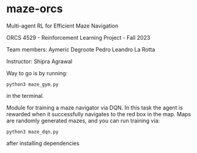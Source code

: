 # maze-orcs

Multi-agent RL for Efficient Maze Navigation


ORCS 4529 - Reinforcement Learning
Project - Fall 2023

Team members:
Aymeric Degroote
Pedro Leandro La Rotta

Instructor: Shipra Agrawal


Way to go is by running:
```
python3 maze_gym.py
```
in the terminal.

Module for training a maze navigator via DQN. In this task the agent is rewarded 
when it successfully navigates to the red box in the map. Maps are randomly generated 
mazes, and you can run training via:
```
python3 maze_dqn.py
```
after installing dependencies
